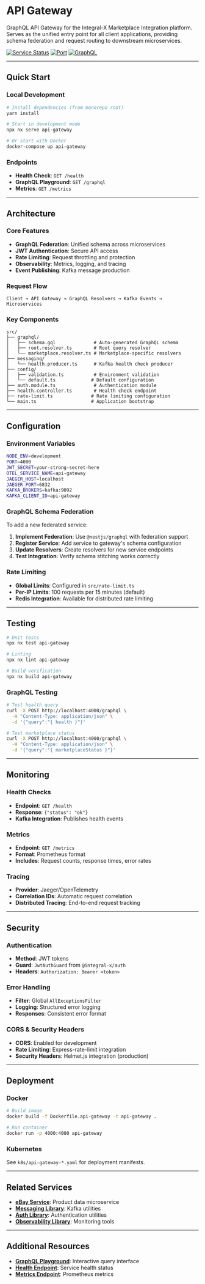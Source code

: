# API Gateway

GraphQL API Gateway for the Integral-X Marketplace Integration platform. Serves as the unified entry point for all client applications, providing schema federation and request routing to downstream microservices.

[![Service Status](https://img.shields.io/badge/status-active-brightgreen)](http://localhost:4000/health)
[![Port](https://img.shields.io/badge/port-4000-blue)](http://localhost:4000)
[![GraphQL](https://img.shields.io/badge/GraphQL-ready-purple)](http://localhost:4000/graphql)

---

## Quick Start

### Local Development

```bash
# Install dependencies (from monorepo root)
yarn install

# Start in development mode
npx nx serve api-gateway

# Or start with Docker
docker-compose up api-gateway
```

### Endpoints

- **Health Check**: `GET /health`
- **GraphQL Playground**: `GET /graphql`
- **Metrics**: `GET /metrics`

---

## Architecture

### Core Features

- **GraphQL Federation**: Unified schema across microservices
- **JWT Authentication**: Secure API access
- **Rate Limiting**: Request throttling and protection
- **Observability**: Metrics, logging, and tracing
- **Event Publishing**: Kafka message production

### Request Flow

```
Client → API Gateway → GraphQL Resolvers → Kafka Events → Microservices
```

### Key Components

```
src/
├── graphql/
│   ├── schema.gql              # Auto-generated GraphQL schema
│   ├── root.resolver.ts        # Root query resolver
│   └── marketplace.resolver.ts # Marketplace-specific resolvers
├── messaging/
│   └── health.producer.ts      # Kafka health check producer
├── config/
│   ├── validation.ts           # Environment validation
│   └── default.ts             # Default configuration
├── auth.module.ts              # Authentication module
├── health.controller.ts        # Health check endpoint
├── rate-limit.ts              # Rate limiting configuration
└── main.ts                    # Application bootstrap
```

---

## Configuration

### Environment Variables

```bash
NODE_ENV=development
PORT=4000
JWT_SECRET=your-strong-secret-here
OTEL_SERVICE_NAME=api-gateway
JAEGER_HOST=localhost
JAEGER_PORT=6832
KAFKA_BROKERS=kafka:9092
KAFKA_CLIENT_ID=api-gateway
```

### GraphQL Schema Federation

To add a new federated service:

1. **Implement Federation**: Use `@nestjs/graphql` with federation support
2. **Register Service**: Add service to gateway's schema configuration
3. **Update Resolvers**: Create resolvers for new service endpoints
4. **Test Integration**: Verify schema stitching works correctly

### Rate Limiting

- **Global Limits**: Configured in `src/rate-limit.ts`
- **Per-IP Limits**: 100 requests per 15 minutes (default)
- **Redis Integration**: Available for distributed rate limiting

---

## Testing

```bash
# Unit tests
npx nx test api-gateway

# Linting
npx nx lint api-gateway

# Build verification
npx nx build api-gateway
```

### GraphQL Testing

```bash
# Test health query
curl -X POST http://localhost:4000/graphql \
  -H "Content-Type: application/json" \
  -d '{"query":"{ health }"}'

# Test marketplace status
curl -X POST http://localhost:4000/graphql \
  -H "Content-Type: application/json" \
  -d '{"query":"{ marketplaceStatus }"}'
```

---

## Monitoring

### Health Checks

- **Endpoint**: `GET /health`
- **Response**: `{"status": "ok"}`
- **Kafka Integration**: Publishes health events

### Metrics

- **Endpoint**: `GET /metrics`
- **Format**: Prometheus format
- **Includes**: Request counts, response times, error rates

### Tracing

- **Provider**: Jaeger/OpenTelemetry
- **Correlation IDs**: Automatic request correlation
- **Distributed Tracing**: End-to-end request tracking

---

## Security

### Authentication

- **Method**: JWT tokens
- **Guard**: `JwtAuthGuard` from `@integral-x/auth`
- **Headers**: `Authorization: Bearer <token>`

### Error Handling

- **Filter**: Global `AllExceptionsFilter`
- **Logging**: Structured error logging
- **Responses**: Consistent error format

### CORS & Security Headers

- **CORS**: Enabled for development
- **Rate Limiting**: Express-rate-limit integration
- **Security Headers**: Helmet.js integration (production)

---

## Deployment

### Docker

```bash
# Build image
docker build -f Dockerfile.api-gateway -t api-gateway .

# Run container
docker run -p 4000:4000 api-gateway
```

### Kubernetes

See `k8s/api-gateway-*.yaml` for deployment manifests.

---

## Related Services

- **[eBay Service](../ebay-service/README.md)**: Product data microservice
- **[Messaging Library](../../libs/messaging/README.md)**: Kafka utilities
- **[Auth Library](../../libs/auth/README.md)**: Authentication utilities
- **[Observability Library](../../libs/observability/README.md)**: Monitoring tools

---

## Additional Resources

- **[GraphQL Playground](http://localhost:4000/graphql)**: Interactive query interface
- **[Health Endpoint](http://localhost:4000/health)**: Service health status
- **[Metrics Endpoint](http://localhost:4000/metrics)**: Prometheus metrics
